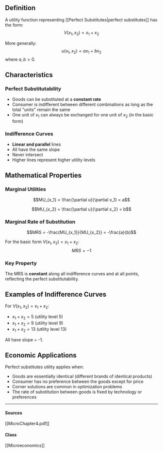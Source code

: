 ## Definition

A utility function representing [[Perfect Substitutes|perfect substitutes]] has the form:
$$V(x_1, x_2) = x_1 + x_2$$

More generally:
$$u(x_1, x_2) = ax_1 + bx_2$$
where $a, b > 0$.

## Characteristics

### Perfect Substitutability
- Goods can be substituted at a **constant rate**
- Consumer is indifferent between different combinations as long as the total "units" remain the same
- One unit of $x_1$ can always be exchanged for one unit of $x_2$ (in the basic form)

### Indifference Curves
- **Linear and parallel** lines
- All have the same slope
- Never intersect
- Higher lines represent higher utility levels

## Mathematical Properties

### Marginal Utilities
$$MU_{x_1} = \frac{\partial u}{\partial x_1} = a$$

$$MU_{x_2} = \frac{\partial u}{\partial x_2} = b$$

### Marginal Rate of Substitution
$$MRS = -\frac{MU_{x_1}}{MU_{x_2}} = -\frac{a}{b}$$

For the basic form $V(x_1, x_2) = x_1 + x_2$:
$$MRS = -1$$

### Key Property
The MRS is **constant** along all indifference curves and at all points, reflecting the perfect substitutability.

## Examples of Indifference Curves

For $V(x_1, x_2) = x_1 + x_2$:
- $x_1 + x_2 = 5$ (utility level 5)
- $x_1 + x_2 = 9$ (utility level 9) 
- $x_1 + x_2 = 13$ (utility level 13)

All have slope = -1.

## Economic Applications

Perfect substitutes utility applies when:
- Goods are essentially identical (different brands of identical products)
- Consumer has no preference between the goods except for price
- Corner solutions are common in optimization problems
- The rate of substitution between goods is fixed by technology or preferences

---
#### Sources
[[MicroChapter4.pdf]]
#### Class
[[Microeconomics]]